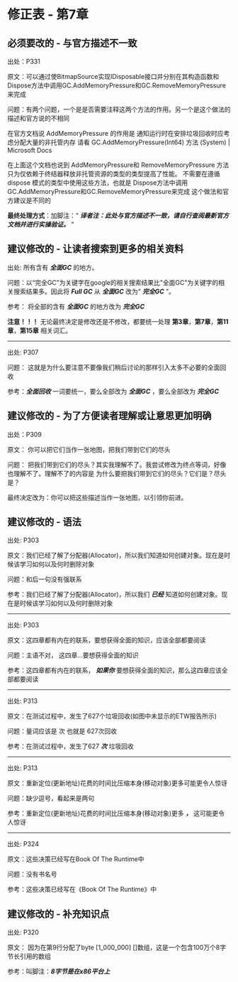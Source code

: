 # 修正表 - 第7章

## 必须要改的 - 与官方描述不一致

出处：P331

原文：可以通过使BitmapSource实现IDisposable接口并分别在其构造函数和Dispose方法中调用GC.AddMemoryPressure和GC.RemoveMemoryPressure来完成

问题：有两个问题，一个是是否需要注释这两个方法的作用。另一个是这个做法的描述和官方说的不相同

在官方文档说 AddMemoryPressure 的作用是 通知运行时在安排垃圾回收时应考虑分配大量的非托管内存 请看 GC.AddMemoryPressure(Int64) 方法 (System) | Microsoft Docs

在上面这个文档也说到 AddMemoryPressure和 RemoveMemoryPressure 方法只为仅依赖于终结器释放非托管资源的类型的类型提高了性能。 不需要在遵循 dispose 模式的类型中使用这些方法，也就是 Dispose方法中调用GC.AddMemoryPressure和GC.RemoveMemoryPressure来完成 这个做法和官方建议是不同的

**最终处理方式**：加脚注：“ ***译者注：此处与官方描述不一致，请自行查阅最新官方文档并进行实操验证。*** ”

## 建议修改的 - 让读者搜索到更多的相关资料

出处: 所有含有 ***全面GC*** 的地方。

问题：以“完全GC”为关键字在google的相关搜索结果比"全面GC"为关键字的相关搜索结果多。因此将 ***Full GC*** 从  ***全面GC*** 改为“ ***完全GC*** ”。

参考：
将全部的含有 ***全面GC*** 的地方改为 ***完全GC***

**注意！！！** 无论最终决定是修改还是不修改，都要统一处理 **第3章**，**第7章**，**第11章**，**第15章** 相关词汇。

------

出处: P307

问题： 这就是为什么要注意不要像我们稍后讨论的那样引入太多不必要的全面回收

参考：***全面回收*** 一词要统一，要么全部改为 ***全面GC***  ，要么全部改为 ***完全GC***

## 建议修改的 - 为了方便读者理解或让意思更加明确

出处：P309

原文： 你可以把它们当作一张地图，把我们带到它们的尽头

问题： 把我们带到它们的尽头？其实我理解不了。我尝试修改为终点等词，好像也理解不了。理解不了的内容是 为什么要把我们带到它们的尽头？它们是？尽头是？

最终决定改为：你可以把这些描述当作一张地图，以引领你前进。

## 建议修改的 - 语法

出处: P303

原文：我们已经了解了分配器(Allocator)，所以我们知道如何创建对象。现在是时候该学习如何以及何时删除对象

问题：和后一句没有强联系

参考：我们已经了解了分配器(Allocator)，所以我们 ***已经*** 知道如何创建对象。现在是时候该学习如何以及何时删除对象

------

出处: P303

原文：这四章都有内在的联系，要想获得全面的知识，应该全部都要阅读

问题：主语不对， 这四章...要想获得全面的知识

参考：这四章都有内在的联系， ***如果你*** 要想获得全面的知识，那么这四章应该全部都要阅读

------

出处: P313

原文：在测试过程中，发生了627个垃圾回收(如图中未显示的ETW报告所示)

问题：量词应该是 次 也就是 627次回收

参考：在测试过程中，发生了627 ***次*** 垃圾回收

------

出处: P313

原文：重新定位(更新地址)花费的时间比压缩本身(移动对象)更多可能更令人惊讶

问题：缺少逗号，看起来是两句

参考：重新定位(更新地址)花费的时间比压缩本身(移动对象)更多 ***，*** 这可能更令人惊讶

------

出处: P324

原文：这些决策已经写在Book Of The Runtime中

问题：没有书名号

参考：这些决策已经写在《Book Of The Runtime》中

## 建议修改的 - 补充知识点

出处: P320

原文： 因为在第9行分配了byte [1_000_000] []数组，这是一个包含100万个8字节长引用的数组

参考：叫脚注：***8字节是在x86平台上***

